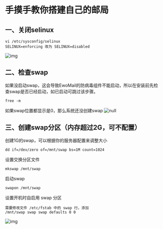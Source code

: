 # 手摸手教你搭建自己的邮局

## 一、关闭selinux

```
vi /etc/sysconfig/selinux
SELINUX=enforcing 改为 SELINUX=disabled
```

![img](https://static.jindll.com/notes/m_9ba76510d0d3fd48064dd1d07dab241c_r.png)

## 二、检查swap

如果没启动swap，这会导致EwoMail的防病毒组件不能启动，所以在安装前先检查swap是否已经启动，如已启动可跳过该步骤。

```
free -m
```

如果swap位置都显示是0，那么系统还没创建swap
![null](https://static.jindll.com/notes/m_4179b6b847297e1672d5222e4bd87831_r.png)

## 三、创建swap分区（内存超过2G，可不配置）

创建1G的swap，可以根据你的服务器配置来调整大小

```
dd if=/dev/zero of=/mnt/swap bs=1M count=1024
```

设置交换分区文件

```
mkswap /mnt/swap
```

启动swap

```
swapon /mnt/swap
```

设置开机时自启用 swap 分区

```
需要修改文件 /etc/fstab 中的 swap 行，添加
/mnt/swap swap swap defaults 0 0
```

![img](http://img.ewomail.com/uploads/ewomail/images/m_baaf4a449aedf39b1faf3f17031472bb_r.png)

